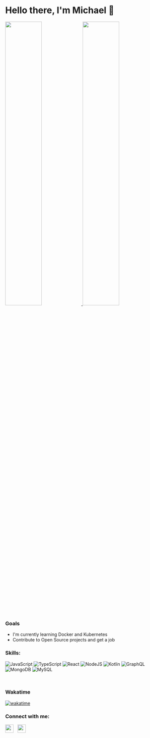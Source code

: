 
# Hello there, I'm Michael 👋

<a href="https://github.com/Brunomike" width="100%">
<img width="48%" src="https://github-readme-stats.vercel.app/api?username=brunomike&show_icons=true&theme=radical"/>
<img width="48%" src="https://github-readme-stats.vercel.app/api/top-langs/?username=brunomike&layout=compact&theme=radical&hide=html,css&langs_count=4"/>
</a>  


### Goals
- I'm currently learning Docker and Kubernetes
- Contribute to Open Source projects and get a job



### Skills:

![JavaScript](https://img.shields.io/badge/javascript-%23323330.svg?style=for-the-badge&logo=javascript&logoColor=%23F7DF1E)
![TypeScript](https://img.shields.io/badge/typescript-%23007ACC.svg?style=for-the-badge&logo=typescript&logoColor=white)
![React](https://img.shields.io/badge/react-%2320232a.svg?style=for-the-badge&logo=react&logoColor=%2361DAFB)
![NodeJS](https://img.shields.io/badge/node.js-6DA55F?style=for-the-badge&logo=node.js&logoColor=white)
![Kotlin](https://img.shields.io/badge/kotlin-%230095D5.svg?style=for-the-badge&logo=kotlin&logoColor=white)
![GraphQL](https://img.shields.io/badge/-GraphQL-E10098?style=for-the-badge&logo=graphql&logoColor=white)
![MongoDB](https://img.shields.io/badge/MongoDB-%234ea94b.svg?style=for-the-badge&logo=mongodb&logoColor=white)
![MySQL](https://img.shields.io/badge/mysql-%2300f.svg?style=for-the-badge&logo=mysql&logoColor=white)

<br/>

### Wakatime
[![wakatime](https://wakatime.com/badge/user/c7ed77c4-0621-41d2-b1ff-0b35104bb064.svg)](https://wakatime.com/@c7ed77c4-0621-41d2-b1ff-0b35104bb064)

### Connect with me:
<a href="[linkedin]">
    <img align="left" width="26px" src="https://cdn.jsdelivr.net/gh/devicons/devicon/icons/linkedin/linkedin-original.svg"  style="padding-right:10px;" >    
</a>
<a href="[twitter]">
    <img align="left" width="26px" src="https://cdn.jsdelivr.net/gh/devicons/devicon/icons/twitter/twitter-original.svg"  style="padding-right:10px;" >    
</a>


<br/>

[website]: https://michaelbruno.tech
[twitter]: https://twitter.com/brunomike254
[linkedin]:https://www.linkedin.com/in/brunomike254/


<!---
Brunomike/Brunomike is a ✨ special ✨ repository because its `README.md` (this file) appears on your GitHub profile.
You can click the Preview link to take a look at your changes.
--->
